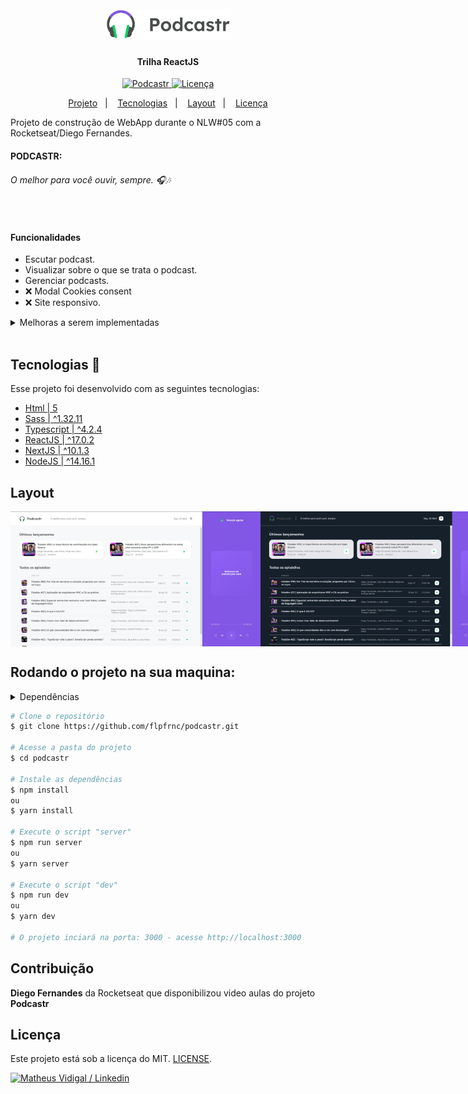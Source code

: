 <h1 align="center">
    <br>
    <img src="./public/logo.svg" width="200" heigh="150" alt="logo podcastr">
</h1>
<h4 align="center">
    Trilha ReactJS
</h4>
<p align="center">
    <a aria-label="Completado" href="https://nextlevelweek.com/episodios/react/5/edicao/5">
        <img alt="Podcastr" src="https://img.shields.io/badge/Podcastr-NLW 5.0-04d361?logo=data:image/png;base64,iVBORw0KGgoAAAANSUhEUgAAABAAAAAQCAMAAAAoLQ9TAAAALVBMVEVHcExxWsF0XMJzXMJxWcFsUsD///9jRrzY0u6Xh9Gsn9n39fyMecy0qd2bjNJWBT0WAAAABHRSTlMA2Do606wF2QAAAGlJREFUGJVdj1cWwCAIBLEsRU3uf9xobDH8+GZwUYi8i6ucJwrxKE+7D0G9Q4vlYqtmCSjndr4CgCgzlyFgfKfKCVO0LrPKjmiqMxGXkJwNnXskqWG+1oSM+BSwD8f29YLNjvx/OQrn+g99oQSoNmt3PgAAAABJRU5ErkJggg==&labelColor=8257e5"></img>
    </a>
    <a href="https://github.com/flpfrnc/podcastr/blob/main/LICENSE">
        <img alt="Licença" src="https://img.shields.io/static/v1?label=License&message=MIT&color=04d361&labelColor=8257e5">
    </a>
</p>
<p align="center">
    <a href="#podcastr">Projeto</a>&nbsp;&nbsp;&nbsp;|&nbsp;&nbsp;&nbsp;
    <a href="#tecnologias">Tecnologias</a>&nbsp;&nbsp;&nbsp;|&nbsp;&nbsp;&nbsp;
    <a href="#layout">Layout</a>&nbsp;&nbsp;&nbsp;|&nbsp;&nbsp;&nbsp;
    <a href="#licença-%EF%B8%8F">Licença</a>
</p>

Projeto de construção de WebApp durante o NLW#05 com a Rocketseat/Diego Fernandes. 

#### PODCASTR:
###### O melhor para você ouvir, sempre. 🎧🎶

<br>

#### Funcionalidades
* Escutar podcast.
* Visualizar sobre o que se trata o podcast.
* Gerenciar podcasts.
* ❌ Modal Cookies consent
* ❌ Site responsivo.

<details>
    <summary>Melhoras a serem implementadas</summary>

```
✔ - Documentar bem o projeto
✖ - Melhorar o estilo: Responsividade e Design
✖ - Banco de dados
✖ - Next PWA

Funcionalidades:
    ✔ Trocar o tema da aplicação: Light e Dark
    ✖ - COOKIES:
        - Cookies consent
        - Guardar dados
        - Alterar dados
        - Deletar dados
    ✖ - SQL:
        - Guardar dados
        - Alterar dados
        - Deletar dados
    - Telas:
        ✔ - Home
        ✔ - Episodes
        - 404
```
</details>

<br>

## Tecnologias 🚀
Esse projeto foi desenvolvido com as seguintes tecnologias:
- [Html | 5](https://pt.wikipedia.org/wiki/HTML)
- [Sass | ^1.32.11](https://sass-lang.com/)
- [Typescript | ^4.2.4](https://www.typescriptlang.org/)
- [ReactJS | ^17.0.2](https://pt-br.reactjs.org/)
- [NextJS | ^10.1.3](https://nextjs.org/)
- [NodeJS | ^14.16.1](https://nodejs.org/en/)

## Layout 
<div id="layout" style="display: flex; flex-direction: 'column'; align-items: 'center';">
<!-- Responsive, 1440 x 900, 50% (Laptop L - 1440px)-->
    <img width="400px" src="./public/light-podcastr.jpg">
    <img width="400px" src="./public/dark-podcastr.jpg">
</div>

## Rodando o projeto na sua maquina:
<details>
    <summary>Dependências</summary>

```json
    "dependencies": {
        "axios": "^0.21.1",
        "date-fns": "^2.21.1",
        "next": "10.1.3",
        "rc-slider": "^9.7.2",
        "react": "17.0.2",
        "react-dom": "17.0.2",
        "sass": "^1.32.11"
    },
    "devDependencies": {
        "@types/node": "^14.14.41",
        "@types/react": "^17.0.3",
        "@types/react-dom": "^17.0.3",
        "json-server": "^0.16.3",
        "typescript": "^4.2.4"
    }
    //Ex: $ npm install @types/_____ -D
```
</details>

```bash
# Clone o repositório
$ git clone https://github.com/flpfrnc/podcastr.git

# Acesse a pasta do projeto
$ cd podcastr

# Instale as dependências
$ npm install
ou
$ yarn install

# Execute o script "server"
$ npm run server
ou
$ yarn server

# Execute o script "dev"
$ npm run dev
ou
$ yarn dev

# O projeto inciará na porta: 3000 - acesse http://localhost:3000
```

## Contribuição
**Diego Fernandes** da Rocketseat que disponibilizou video aulas do projeto **Podcastr**

## Licença
Este projeto está sob a licença do MIT. [LICENSE](https://github.com/flpfrnc/podcastr/blob/main/LICENSE).

<p align="left">
    <a href="https://www.linkedin.com/in/flpfranca/">
        <img alt="Matheus Vidigal / Linkedin" src="https://img.shields.io/badge/-Felipe%20França-8257e5?style=flat&logo=Linkedin&logoColor=fff" />
    </a>
</p>
